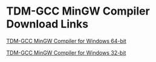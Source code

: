 # TDM-GCC MinGW Compiler Download Links
[TDM-GCC MinGW Compiler for Windows 64-bit](https://sourceforge.net/projects/tdm-gcc/files/TDM-GCC%20Installer/tdm64-gcc-5.1.0-2.exe/download)

[TDM-GCC MinGW Compiler for Windows 32-bit](https://sourceforge.net/projects/tdm-gcc/files/TDM-GCC%20Installer/tdm-gcc-5.1.0-3.exe/download)
